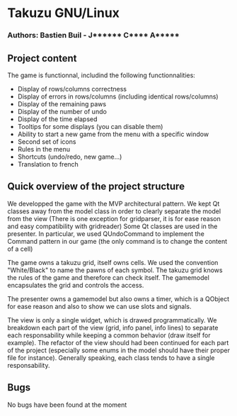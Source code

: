 # Takuzu GNU/Linux

### Authors: Bastien Buil - J****** C**** A*****

## Project content

The game is functionnal, includind the following functionnalities:

- Display of rows/columns correctness 
- Display of errors in rows/columns (including identical rows/columns)
- Display of the remaining paws 
- Display of the number of undo
- Display of the time elapsed
- Tooltips for some displays (you can disable them)
- Ability to start a new game from the menu with a specific window
- Second set of icons
- Rules in the menu
- Shortcuts (undo/redo, new game...)
- Translation to french

## Quick overview of the project structure

We developped the game with the MVP architectural pattern. We kept Qt classes
away from the model class in order to clearly separate the model from the view
(There is one exception for gridparser, it is for ease reason and easy
 compatibility with gridreader)
Some Qt classes are used in the presenter. In particular, we used QUndoCommand
to implement the Command pattern in our game (the only command is to change the
		content of a cell)

The game owns a takuzu grid, itself owns cells. We used the convention
"White/Black" to name the pawns of each symbol. The takuzu grid knows the rules
of the game and therefore can check itself. The gamemodel encapsulates the grid
and controls the access. 

The presenter owns a gamemodel but also owns a timer, which is a QObject for
ease reason and also to show we can use slots and signals. 

The view is only a single widget, which is drawed programmatically. We breakdown
each part of the view (grid, info panel, info lines) to separate each
responsability while keeping a common behavior (draw itself for example). The
refactor of the view should had been continued for each part of the project
(especially some enums in the model should have their proper file for instance). 
Generally speaking, each class tends to have a single responsability.

## Bugs

No bugs have been found at the moment
